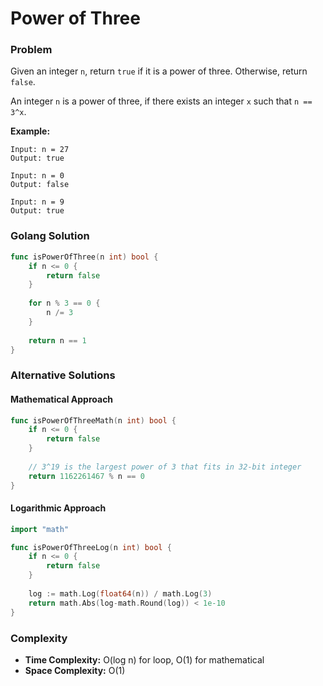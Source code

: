 # Power of Three

### Problem
Given an integer `n`, return `true` if it is a power of three. Otherwise, return `false`.

An integer `n` is a power of three, if there exists an integer `x` such that `n == 3^x`.

**Example:**
```
Input: n = 27
Output: true

Input: n = 0
Output: false

Input: n = 9
Output: true
```

### Golang Solution

```go
func isPowerOfThree(n int) bool {
    if n <= 0 {
        return false
    }
    
    for n % 3 == 0 {
        n /= 3
    }
    
    return n == 1
}
```

### Alternative Solutions

#### **Mathematical Approach**
```go
func isPowerOfThreeMath(n int) bool {
    if n <= 0 {
        return false
    }
    
    // 3^19 is the largest power of 3 that fits in 32-bit integer
    return 1162261467 % n == 0
}
```

#### **Logarithmic Approach**
```go
import "math"

func isPowerOfThreeLog(n int) bool {
    if n <= 0 {
        return false
    }
    
    log := math.Log(float64(n)) / math.Log(3)
    return math.Abs(log-math.Round(log)) < 1e-10
}
```

### Complexity
- **Time Complexity:** O(log n) for loop, O(1) for mathematical
- **Space Complexity:** O(1)
